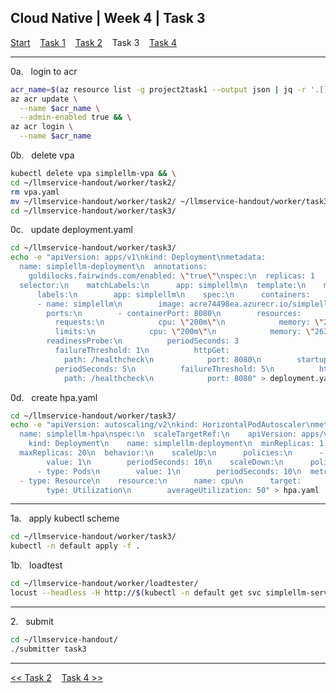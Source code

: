 ## Cloud Native | Week 4 | Task 3

[Start](https://github.com/AFC-AI2C-Cohort-04/coleman-code/blob/main/cloud_native/week_4/start.md)    [Task 1](https://github.com/AFC-AI2C-Cohort-04/coleman-code/blob/main/cloud_native/week_4/task_1.md)    [Task 2](https://github.com/AFC-AI2C-Cohort-04/coleman-code/blob/main/cloud_native/week_4/task_2.md)    Task 3    [Task 4](https://github.com/AFC-AI2C-Cohort-04/coleman-code/blob/main/cloud_native/week_4/task_4.md)

---

0a.   login to acr
``` bash
acr_name=$(az resource list -g project2task1 --output json | jq -r '.[] | select(.type == "Microsoft.ContainerRegistry/registries") | .name') && \
az acr update \
  --name $acr_name \
  --admin-enabled true && \
az acr login \
  --name $acr_name
```

0b.   delete vpa
``` bash
kubectl delete vpa simplellm-vpa && \
cd ~/llmservice-handout/worker/task2/
rm vpa.yaml
mv ~/llmservice-handout/worker/task2/ ~/llmservice-handout/worker/task3/
cd ~/llmservice-handout/worker/task3/
```

0c.   update deployment.yaml
``` bash
cd ~/llmservice-handout/worker/task3/
echo -e "apiVersion: apps/v1\nkind: Deployment\nmetadata:
  name: simplellm-deployment\n  annotations:
    goldilocks.fairwinds.com/enabled: \"true\"\nspec:\n  replicas: 1
  selector:\n    matchLabels:\n      app: simplellm\n  template:\n    metadata:
      labels:\n        app: simplellm\n    spec:\n      containers:
      - name: simplellm\n        image: acre74498ea.azurecr.io/simplellm:v1.0.0
        ports:\n        - containerPort: 8080\n        resources:
          requests:\n            cpu: \"200m\"\n            memory: \"263M\"
          limits:\n            cpu: \"200m\"\n            memory: \"263M\"
        readinessProbe:\n          periodSeconds: 3
          failureThreshold: 1\n          httpGet:
            path: /healthcheck\n            port: 8080\n        startupProbe:
          periodSeconds: 5\n          failureThreshold: 5\n          httpGet:
            path: /healthcheck\n            port: 8080" > deployment.yaml
```

0d.   create hpa.yaml
``` bash
cd ~/llmservice-handout/worker/task3/
echo -e "apiVersion: autoscaling/v2\nkind: HorizontalPodAutoscaler\nmetadata:
  name: simplellm-hpa\nspec:\n  scaleTargetRef:\n    apiVersion: apps/v1
    kind: Deployment\n    name: simplellm-deployment\n  minReplicas: 1
  maxReplicas: 20\n  behavior:\n    scaleUp:\n      policies:\n      - type: Pods
        value: 1\n        periodSeconds: 10\n    scaleDown:\n      policies:
      - type: Pods\n        value: 1\n        periodSeconds: 10\n  metrics:
  - type: Resource\n    resource:\n      name: cpu\n      target:
        type: Utilization\n        averageUtilization: 50" > hpa.yaml
```

---

1a.   apply kubectl scheme
``` bash
cd ~/llmservice-handout/worker/task3/
kubectl -n default apply -f .
```

1b.   loadtest
``` bash
cd ~/llmservice-handout/worker/loadtester/
locust --headless -H http://$(kubectl -n default get svc simplellm-service -o json | jq -r '.status.loadBalancer.ingress[0].ip') -u 3 -r 1
```

---

2.   submit
``` bash
cd ~/llmservice-handout/
./submitter task3
```

---

[<< Task 2](https://github.com/AFC-AI2C-Cohort-04/coleman-code/blob/main/cloud_native/week_4/task_2.md)    [Task 4 >>](https://github.com/AFC-AI2C-Cohort-04/coleman-code/blob/main/cloud_native/week_4/task_4.md)
